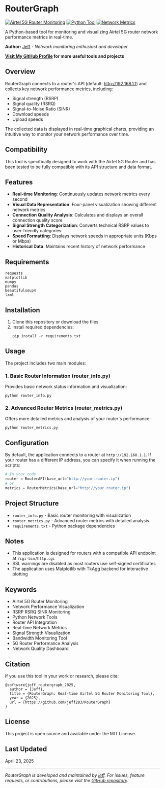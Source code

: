 # RouterGraph

[![Airtel 5G Router Monitoring](https://img.shields.io/badge/Airtel-5G%20Router%20Monitoring-blue)](https://github.com/jeff283/RouterGraph)
[![Python Tool](https://img.shields.io/badge/Python-Network%20Monitoring-green)](https://github.com/jeff283/RouterGraph)
[![Network Metrics](https://img.shields.io/badge/Network-Metrics%20Visualization-orange)](https://github.com/jeff283/RouterGraph)

A Python-based tool for monitoring and visualizing Airtel 5G router network performance metrics in real-time.

**Author:** [Jeff](https://github.com/jeff283) - *Network monitoring enthusiast and developer*

**[Visit My GitHub Profile](https://github.com/jeff283) for more useful tools and projects**

## Overview

RouterGraph connects to a router's API (default: http://192.168.1.1) and collects key network performance metrics, including:
- Signal strength (RSRP)
- Signal quality (RSRQ)
- Signal-to-Noise Ratio (SINR)
- Download speeds
- Upload speeds

The collected data is displayed in real-time graphical charts, providing an intuitive way to monitor your network performance over time.

## Compatibility

This tool is specifically designed to work with the Airtel 5G Router and has been tested to be fully compatible with its API structure and data format.

## Features

- **Real-time Monitoring**: Continuously updates network metrics every second
- **Visual Data Representation**: Four-panel visualization showing different network metrics
- **Connection Quality Analysis**: Calculates and displays an overall connection quality score
- **Signal Strength Categorization**: Converts technical RSRP values to user-friendly categories
- **Speed Formatting**: Displays network speeds in appropriate units (Kbps or Mbps)
- **Historical Data**: Maintains recent history of network performance

## Requirements

```
requests
matplotlib
numpy
pandas
beautifulsoup4
lxml
```

## Installation

1. Clone this repository or download the files
2. Install required dependencies:
   ```
   pip install -r requirements.txt
   ```

## Usage

The project includes two main modules:

### 1. Basic Router Information (router_info.py)

Provides basic network status information and visualization:

```
python router_info.py
```

### 2. Advanced Router Metrics (router_metrics.py)

Offers more detailed metrics and analysis of your router's performance:

```
python router_metrics.py
```

## Configuration

By default, the application connects to a router at `http://192.168.1.1`. If your router has a different IP address, you can specify it when running the scripts:

```python
# In your code
router = RouterAPI(base_url="http://your.router.ip")
# or
metrics = RouterMetrics(base_url="http://your.router.ip")
```

## Project Structure

- `router_info.py` - Basic router monitoring with visualization
- `router_metrics.py` - Advanced router metrics with detailed analysis
- `requirements.txt` - Python package dependencies

## Notes

- This application is designed for routers with a compatible API endpoint at `/cgi-bin/http.cgi`
- SSL warnings are disabled as most routers use self-signed certificates
- The application uses Matplotlib with TkAgg backend for interactive plotting

## Keywords

- Airtel 5G Router Monitoring
- Network Performance Visualization
- RSRP RSRQ SINR Monitoring
- Python Network Tools
- Router API Integration
- Real-time Network Metrics
- Signal Strength Visualization
- Bandwidth Monitoring Tool
- 5G Router Performance Analysis
- Network Quality Dashboard

## Citation

If you use this tool in your work or research, please cite:

```
@software{jeff_routergraph_2025,
  author = {Jeff},
  title = {RouterGraph: Real-time Airtel 5G Router Monitoring Tool},
  year = {2025},
  url = {https://github.com/jeff283/RouterGraph}
}
```

## License

This project is open source and available under the MIT License.

## Last Updated

April 23, 2025

---
*RouterGraph is developed and maintained by [jeff](https://github.com/jeff283). For issues, feature requests, or contributions, please visit the [GitHub repository](https://github.com/jeff283/RouterGraph).*